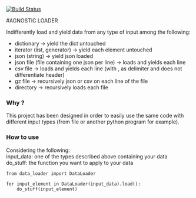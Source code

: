 [![Build Status](https://travis-ci.org/JulieRossi/agnostic_loader.svg?branch=master)](https://travis-ci.org/JulieRossi/agnostic_loader)

#AGNOSTIC LOADER

Indifferently load and yield data from any type of input among the following:

- dictionary -> yield the dict untouched
- iterator (list, generator) -> yield each element untouched
- json (string) -> yield json loaded
- json file (file containing one json per line) -> loads and yields each line
- csv file -> loads and yields each line (with , as delimiter and does not differentiate header)
- gz file -> recursively json or csv on each line of the file
- directory -> recursively loads each file


### Why ?

This project has been designed in order to easily use the same code 
with different input types (from file or another python program for example).


### How to use

Considering the following:  
input_data: one of the types described above containing your data  
do_stuff: the function you want to apply to your data  

    from data_loader import DataLoader

    for input_element in DataLoader(input_data).load():
        do_stuff(input_element)